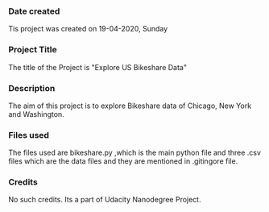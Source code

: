 ### Date created
Tis project was created on 19-04-2020, Sunday
### Project Title
The title of the Project is "Explore US Bikeshare Data"

### Description
The aim of this project is to explore Bikeshare data of Chicago, New York and Washington.

### Files used
The files used are bikeshare.py ,which is the main python file and three .csv files which are the data files and they are mentioned in .gitingore file.

### Credits
No such credits. Its a part of Udacity Nanodegree Project.

